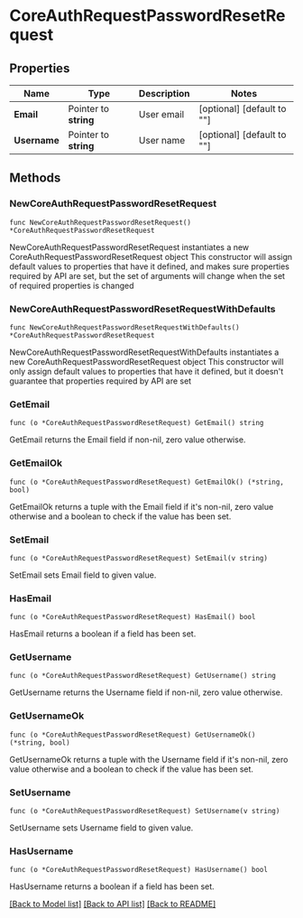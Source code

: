 # CoreAuthRequestPasswordResetRequest

## Properties

Name | Type | Description | Notes
------------ | ------------- | ------------- | -------------
**Email** | Pointer to **string** | User email | [optional] [default to ""]
**Username** | Pointer to **string** | User name | [optional] [default to ""]

## Methods

### NewCoreAuthRequestPasswordResetRequest

`func NewCoreAuthRequestPasswordResetRequest() *CoreAuthRequestPasswordResetRequest`

NewCoreAuthRequestPasswordResetRequest instantiates a new CoreAuthRequestPasswordResetRequest object
This constructor will assign default values to properties that have it defined,
and makes sure properties required by API are set, but the set of arguments
will change when the set of required properties is changed

### NewCoreAuthRequestPasswordResetRequestWithDefaults

`func NewCoreAuthRequestPasswordResetRequestWithDefaults() *CoreAuthRequestPasswordResetRequest`

NewCoreAuthRequestPasswordResetRequestWithDefaults instantiates a new CoreAuthRequestPasswordResetRequest object
This constructor will only assign default values to properties that have it defined,
but it doesn't guarantee that properties required by API are set

### GetEmail

`func (o *CoreAuthRequestPasswordResetRequest) GetEmail() string`

GetEmail returns the Email field if non-nil, zero value otherwise.

### GetEmailOk

`func (o *CoreAuthRequestPasswordResetRequest) GetEmailOk() (*string, bool)`

GetEmailOk returns a tuple with the Email field if it's non-nil, zero value otherwise
and a boolean to check if the value has been set.

### SetEmail

`func (o *CoreAuthRequestPasswordResetRequest) SetEmail(v string)`

SetEmail sets Email field to given value.

### HasEmail

`func (o *CoreAuthRequestPasswordResetRequest) HasEmail() bool`

HasEmail returns a boolean if a field has been set.

### GetUsername

`func (o *CoreAuthRequestPasswordResetRequest) GetUsername() string`

GetUsername returns the Username field if non-nil, zero value otherwise.

### GetUsernameOk

`func (o *CoreAuthRequestPasswordResetRequest) GetUsernameOk() (*string, bool)`

GetUsernameOk returns a tuple with the Username field if it's non-nil, zero value otherwise
and a boolean to check if the value has been set.

### SetUsername

`func (o *CoreAuthRequestPasswordResetRequest) SetUsername(v string)`

SetUsername sets Username field to given value.

### HasUsername

`func (o *CoreAuthRequestPasswordResetRequest) HasUsername() bool`

HasUsername returns a boolean if a field has been set.


[[Back to Model list]](../README.md#documentation-for-models) [[Back to API list]](../README.md#documentation-for-api-endpoints) [[Back to README]](../README.md)


